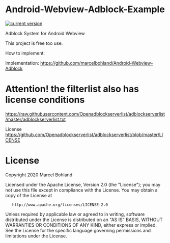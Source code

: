 # Android-Webview-Adblock-Example

[![current version](https://img.shields.io/badge/current%20version-1.0.0-blue.svg)](https://github.com/marcelbohland/Android-Webview-Adblock-Example/releases/tag/1.0.0)

Adblock System for Android Webview

This project is free too use.

How to implement:

Implementation: https://github.com/marcelbohland/Android-Webview-Adblock


# Attention! the filterlist also has license conditions

https://raw.githubusercontent.com/Openadblockserverlist/adblockserverlist/master/adblockserverlist.txt

License https://github.com/Openadblockserverlist/adblockserverlist/blob/master/LICENSE

# License

 Copyright 2020 Marcel Bohland

   Licensed under the Apache License, Version 2.0 (the "License");
   you may not use this file except in compliance with the License.
   You may obtain a copy of the License at

       http://www.apache.org/licenses/LICENSE-2.0

   Unless required by applicable law or agreed to in writing, software
   distributed under the License is distributed on an "AS IS" BASIS,
   WITHOUT WARRANTIES OR CONDITIONS OF ANY KIND, either express or implied.
   See the License for the specific language governing permissions and
   limitations under the License.
